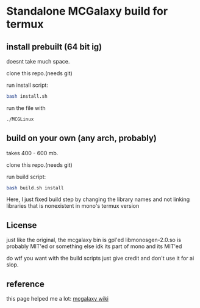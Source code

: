 # Standalone MCGalaxy build for termux

## install prebuilt (64 bit ig)
doesnt take much space.

clone this repo.(needs git)

run install script:

```sh
bash install.sh
```

run the file with
```sh
./MCGLinux
```

## build on your own (any arch, probably)
takes  400 - 600 mb.

clone this repo.(needs git)

run build script:

```sh
bash build.sh install
```

Here, I just fixed build step by changing the library names and not linking libraries that is nonexistent in mono's termux version

## License

just like the original, the mcgalaxy bin is gpl'ed 
libmonosgen-2.0.so is probably MIT'ed or something else idk its part of mono and its MIT'ed

do wtf you want with the build scripts just give credit and don't use it for ai slop.

## reference

this page helped me a lot: [mcgalaxy wiki](https://github.com/ClassiCube/MCGalaxy/wiki/Standalone-builds-using-mkbundle)
